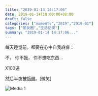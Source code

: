 ```yaml
---
title: "2019-01-14 14:17:06"
date: 2019-01-14T10:00:00+08:00
draft: false
categories: ["moments","2019","2019-01"]
tags: ["朋友圈","生活记录"]
summary: "2019-01-14 14:17:06..."
---
```


每天睡觉前，都要在心中自我麻痹：

不，
你不饿，
你不想吃东西…

X100遍

然后半夜被饿醒。[微笑]

![Media 1](/Moments/photos/2019-01-14/201901141417060.jpg)

